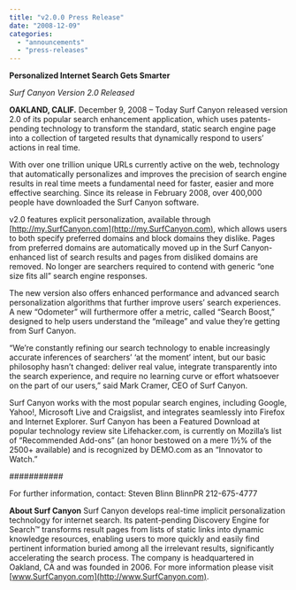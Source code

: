 ```yaml
---
title: "v2.0.0 Press Release"
date: "2008-12-09"
categories: 
  - "announcements"
  - "press-releases"
---
```


**Personalized Internet Search Gets Smarter**

_Surf Canyon Version 2.0 Released_

**OAKLAND, CALIF.** December 9, 2008 – Today Surf Canyon released version 2.0 of its popular search enhancement application, which uses patents-pending technology to transform the standard, static search engine page into a collection of targeted results that dynamically respond to users’ actions in real time.

With over one trillion unique URLs currently active on the web, technology that automatically personalizes and improves the precision of search engine results in real time meets a fundamental need for faster, easier and more effective searching. Since its release in February 2008, over 400,000 people have downloaded the Surf Canyon software.

v2.0 features explicit personalization, available through [http://my.SurfCanyon.com](http://my.SurfCanyon.com), which allows users to both specify preferred domains and block domains they dislike. Pages from preferred domains are automatically moved up in the Surf Canyon-enhanced list of search results and pages from disliked domains are removed. No longer are searchers required to contend with generic “one size fits all” search engine responses.

The new version also offers enhanced performance and advanced search personalization algorithms that further improve users’ search experiences. A new “Odometer” will furthermore offer a metric, called “Search Boost,” designed to help users understand the “mileage” and value they’re getting from Surf Canyon.

“We’re constantly refining our search technology to enable increasingly accurate inferences of searchers’ ‘at the moment’ intent, but our basic philosophy hasn’t changed: deliver real value, integrate transparently into the search experience, and require no learning curve or effort whatsoever on the part of our users,” said Mark Cramer, CEO of Surf Canyon.

Surf Canyon works with the most popular search engines, including Google, Yahoo!, Microsoft Live and Craigslist, and integrates seamlessly into Firefox and Internet Explorer. Surf Canyon has been a Featured Download at popular technology review site Lifehacker.com, is currently on Mozilla’s list of “Recommended Add-ons” (an honor bestowed on a mere 1½% of the 2500+ available) and is recognized by DEMO.com as an “Innovator to Watch.”

###########

For further information, contact: Steven Blinn BlinnPR 212-675-4777

**About Surf Canyon** Surf Canyon develops real-time implicit personalization technology for internet search. Its patent-pending Discovery Engine for Search™ transforms result pages from lists of static links into dynamic knowledge resources, enabling users to more quickly and easily find pertinent information buried among all the irrelevant results, significantly accelerating the search process. The company is headquartered in Oakland, CA and was founded in 2006. For more information please visit [www.SurfCanyon.com](http://www.SurfCanyon.com).
